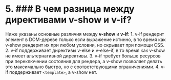 # 5.  ### В чем разница между директивами v-show и v-if?

Ниже указаны основные различия между **v-show** и **v-if**:
    1. v-if рендерит элемент в DOM-дереве только если выражение истинно, в то время как v-show рендерит их при любом условии, но скрывает при помощи CSS.
    2. v-if поддерживает директивы v-else и v-else-if, в то время как v-show не имеет альтернативной директивы.
    3. v-if требует больше ресурсов при переключении состояния для рендера, а v-show позволяет делать это максимально быстро, но с соответствующими ограничениями.
    4. v-if поддерживает `<template>`, а v-show нет.